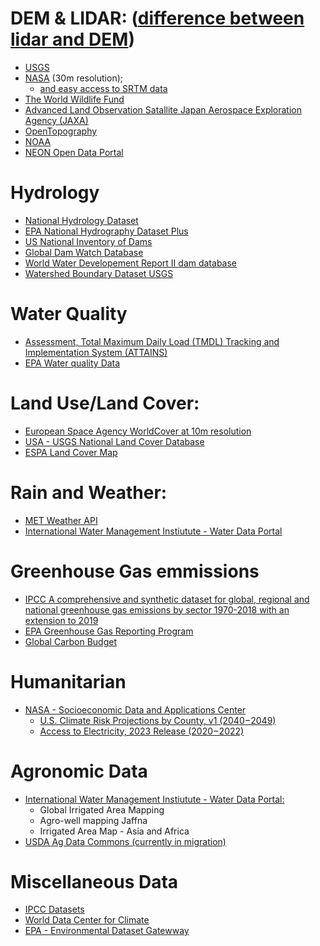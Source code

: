 # DEM & LIDAR: ([difference between lidar and DEM](https://www.usgs.gov/faqs/what-difference-between-lidar-data-and-digital-elevation-model-dem))
* [USGS](https://earthexplorer.usgs.gov/)
* [NASA](https://asterweb.jpl.nasa.gov/gdem.asp)  (30m resolution); 
    * [and easy access to SRTM data](http://dwtkns.com/srtm/)
* [The World Wildlife Fund](https://www.worldwildlife.org/pages/hydrosheds)
* [Advanced Land Observation Satallite Japan Aerospace Exploration Agency (JAXA)](https://www.eorc.jaxa.jp/ALOS/en/index_e.htm)
* [OpenTopography](https://opentopography.org/developers)
* [NOAA](https://coast.noaa.gov/inventory/#)
* [NEON Open Data Portal](https://data.neonscience.org/data-products/explore)

# Hydrology
* [National Hydrology Dataset](https://www.usgs.gov/national-hydrography/national-hydrography-dataset)
* [EPA National Hydrography Dataset Plus](https://www.usgs.gov/national-hydrography/national-hydrography-dataset)
* [US National Inventory of Dams](https://nid.sec.usace.army.mil/#/)
* [Global Dam Watch Database](https://www.globaldamwatch.org/database)
* [World Water Developement Report II dam database](https://wwdrii.sr.unh.edu/download.html)
* [Watershed Boundary Dataset USGS](https://www.usgs.gov/national-hydrography/watershed-boundary-dataset)

# Water Quality
* [Assessment, Total Maximum Daily Load (TMDL) Tracking and Implementation System (ATTAINS)](https://www.epa.gov/waterdata/get-data-access-public-attains-data)
* [EPA Water quality Data](https://www.epa.gov/waterdata/water-quality-data)
# Land Use/Land Cover:
* [European Space Agency WorldCover at 10m resolution](https://esa-worldcover.org/en)
* [USA - USGS National Land Cover Database](https://www.usgs.gov/centers/eros/science/national-land-cover-database)
* [ESPA Land Cover Map](https://waterdata.iwmi.org/applications/espa/)

# Rain and Weather:
* [MET Weather API](https://api.met.no/weatherapi/documentation)
* [International Water Management Instiutute - Water Data Portal](https://waterdata.iwmi.org/pages/Products.php)

# Greenhouse Gas emmissions
* [IPCC A comprehensive and synthetic dataset for global, regional and national greenhouse gas emissions by sector 1970-2018 with an extension to 2019](https://zenodo.org/records/6483002#.Yx8Le-zMJGq)
* [EPA Greenhouse Gas Reporting Program](https://www.epa.gov/ghgreporting/data-sets)
* [Global Carbon Budget](https://www.icos-cp.eu/science-and-impact/global-carbon-budget)

# Humanitarian
* [NASA - Socioeconomic Data and Applications Center](https://sedac.ciesin.columbia.edu/data/set/ipcc-socio-economic-baseline)
    * [U.S. Climate Risk Projections by County, v1 (2040 – 2049)](https://sedac.ciesin.columbia.edu/data/set/crv-us-climate-risk-proj-county-2040-2049)
    * [Access to Electricity, 2023 Release (2020 – 2022)](https://sedac.ciesin.columbia.edu/data/set/sdgi-7-1-1-access-electricity-2023)

# Agronomic Data
* [International Water Management Instiutute - Water Data Portal:](https://waterdata.iwmi.org/pages/Products.php)
    * Global Irrigated Area Mapping
    * Agro-well mapping Jaffna 
    * Irrigated Area Map - Asia and Africa
* [USDA Ag Data Commons (currently in migration)](https://data.nal.usda.gov/nal-terms/agronomy)

# Miscellaneous Data 
* [IPCC Datasets](https://ipcc-browser.ipcc-data.org/browser/search)
* [World Data Center for Climate](https://www.wdc-climate.de/ui/)
* [EPA - Environmental Dataset Gatewway](https://www.epa.gov/data/environmental-dataset-gateway)